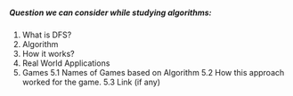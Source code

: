 ##### Question we can consider while studying algorithms:

1. What is DFS?
2. Algorithm
3. How it works?
4. Real World Applications
5. Games
  5.1 Names of Games based on Algorithm
  5.2 How this approach worked for the game.
  5.3 Link (if any)

